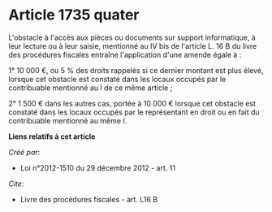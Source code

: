 # Article 1735 quater

L'obstacle à l'accès aux pièces ou documents sur support informatique, à leur lecture ou à leur saisie, mentionné au IV bis
de l'article L. 16 B du livre des procédures fiscales entraîne l'application d'une amende égale à : 

1° 10 000 €, ou 5 % des droits rappelés si ce dernier montant est plus élevé, lorsque cet obstacle est constaté dans les
locaux occupés par le contribuable mentionné au I de ce même article ; 

2° 1 500 € dans les autres cas, portée à 10 000 € lorsque cet obstacle est constaté dans les locaux occupés par le
représentant en droit ou en fait du contribuable mentionné au même I.

**Liens relatifs à cet article**

_Créé par_:

  - Loi n°2012-1510 du 29 décembre 2012 - art. 11

_Cite_:

  - Livre des procédures fiscales - art. L16 B
